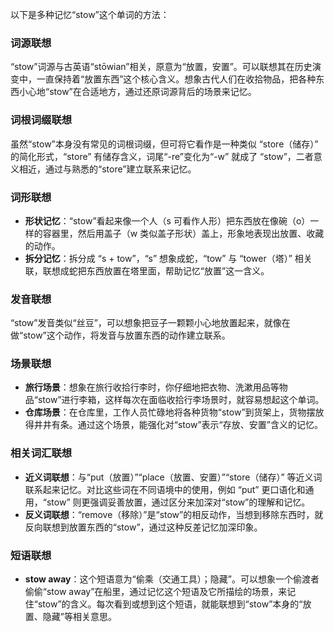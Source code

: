 以下是多种记忆“stow”这个单词的方法：

### 词源联想
“stow”词源与古英语“stōwian”相关，原意为“放置，安置”。可以联想其在历史演变中，一直保持着“放置东西”这个核心含义。想象古代人们在收拾物品，把各种东西小心地“stow”在合适地方，通过还原词源背后的场景来记忆。

### 词根词缀联想
虽然“stow”本身没有常见的词根词缀，但可将它看作是一种类似 “store（储存）” 的简化形式，“store” 有储存含义，词尾“-re”变化为“-w” 就成了 “stow”，二者意义相近，通过与熟悉的“store”建立联系来记忆。

### 词形联想
 - **形状记忆**：“stow”看起来像一个人（s 可看作人形）把东西放在像碗（o）一样的容器里，然后用盖子（w 类似盖子形状）盖上，形象地表现出放置、收藏的动作。
 - **拆分记忆**：拆分成 “s + tow”，“s” 想象成蛇，“tow” 与 “tower（塔）” 相关联，联想成蛇把东西放置在塔里面，帮助记忆“放置”这一含义。

### 发音联想
“stow”发音类似“丝豆”，可以想象把豆子一颗颗小心地放置起来，就像在做“stow”这个动作，将发音与放置东西的动作建立联系。

### 场景联想
 - **旅行场景**：想象在旅行收拾行李时，你仔细地把衣物、洗漱用品等物品“stow”进行李箱，这样每次在面临收拾行李场景时，就容易想起这个单词。
 - **仓库场景**：在仓库里，工作人员忙碌地将各种货物“stow”到货架上，货物摆放得井井有条。通过这个场景，能强化对“stow”表示“存放、安置”含义的记忆。

### 相关词汇联想
 - **近义词联想**：与“put（放置）”“place（放置、安置）”“store（储存）” 等近义词联系起来记忆。对比这些词在不同语境中的使用，例如 “put” 更口语化和通用，“stow” 则更强调妥善放置，通过区分来加深对“stow”的理解和记忆。
 - **反义词联想**：“remove（移除）”是“stow”的相反动作，当想到移除东西时，就反向联想到放置东西的“stow”，通过这种反差记忆加深印象。

### 短语联想
 - **stow away**：这个短语意为“偷乘（交通工具）；隐藏”。可以想象一个偷渡者偷偷“stow away”在船里，通过记忆这个短语及它所描绘的场景，来记住“stow”的含义。每次看到或想到这个短语，就能联想到“stow”本身的“放置、隐藏”等相关意思。 